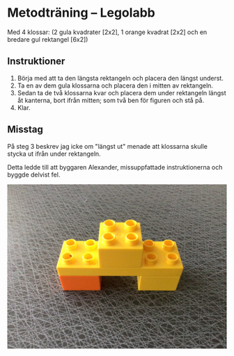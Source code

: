 # Metodträning – Legolabb

Med 4 klossar: (2 gula kvadrater [2x2], 1 orange kvadrat [2x2] och en bredare gul rektangel [6x2])

## Instruktioner

1. Börja med att ta den längsta rektangeln och placera den längst underst.
2. Ta en av dem gula klossarna och placera den i mitten av rektangeln.
3. Sedan ta de två klossarna kvar och placera dem under rektangeln längst åt kanterna, bort ifrån mitten; som två ben för figuren och stå på.
4. Klar.

## Misstag

På steg 3 beskrev jag icke om "längst ut" menade att klossarna skulle stycka ut ifrån under rektangeln.

Detta ledde till att byggaren Alexander, missuppfattade instruktionerna och byggde delvist fel.

![Foto](IMG_1106.jpeg)
